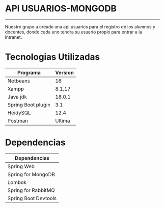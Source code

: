 <h1>API USUARIOS-MONGODB</h1>
<hr>
Nuestro grupo a creado una api usuarios para el registro de los alumnos y docentes, donde cada uno tendra su usuario propio para entrar a la intranet.


<h1>Tecnologias Utilizadas </h1>

Programa  | Version
------------- | -------------
Netbeans  | 16
Xampp  | 8.1.17
Java jdk  | 18.0.1
Spring Boot plugin | 3.1 
HeidySQL  | 12.4
Postman  | Ultima 

<h1>Dependencias</h1>

| Dependencias  | 
| ------------- |
|Spring Web 
|Spring for MongoDB 
|Lombok  
|Spring for RabbitMQ
|Spring Boot Devtools


